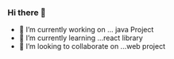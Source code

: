 ### Hi there 👋


- 🔭 I’m currently working on ... java Project 
- 🌱 I’m currently learning ...react library
- 👯 I’m looking to collaborate on ...web project 


